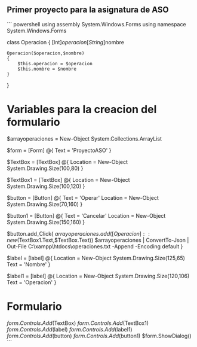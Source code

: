 ## Primer proyecto para la asignatura de ASO

´´´ powershell
using assembly System.Windows.Forms
using namespace System.Windows.Forms
 
class Operacion
{ 
  [Int]$operacion
  [String]$nombre
 
    Operacion($operacion,$nombre)
    {
        $this.operacion = $operacion
        $this.nombre = $nombre
    }
}
 
# Variables para la creacion del formulario

$arrayoperaciones = New-Object System.Collections.ArrayList
 
$form = [Form] @{
 Text = 'ProyectoASO'
}
 
$TextBox = [TextBox] @{
 Location = New-Object System.Drawing.Size(100,80)
}

$TextBox1 = [TextBox] @{
 Location = New-Object System.Drawing.Size(100,120)
}
 
$button = [Button] @{
 Text = 'Operar'
 Location = New-Object System.Drawing.Size(70,160)
}

$button1 = [Button] @{
 Text = 'Cancelar'
 Location = New-Object System.Drawing.Size(150,160)
}

$button.add_Click{
 $arrayoperaciones.add([Operacion]::new($TextBox1.Text,$TextBox.Text))
 $arrayoperaciones | ConvertTo-Json | Out-File C:\xampp\htdocs\operaciones.txt -Append -Encoding default
}

$label = [label] @{
 Location = New-Object System.Drawing.Size(125,65)
 Text = 'Nombre'
 }

 $label1 = [label] @{
 Location = New-Object System.Drawing.Size(120,106)
 Text = 'Operacion'
 }


 # Formulario

$form.Controls.Add($TextBox)
$form.Controls.Add($TextBox1)
$form.Controls.Add($label)
$form.Controls.Add($label1)
$form.Controls.Add($button)
$form.Controls.Add($button1)
$form.ShowDialog()
´´´

